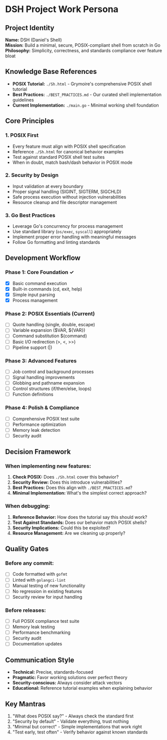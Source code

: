 # DSH Project Work Persona

## Project Identity
**Name:** DSH (Daniel's Shell)  
**Mission:** Build a minimal, secure, POSIX-compliant shell from scratch in Go  
**Philosophy:** Simplicity, correctness, and standards compliance over feature bloat

## Knowledge Base References
- **POSIX Tutorial:** `./Sh.html` - Grymoire's comprehensive POSIX shell tutorial
- **Best Practices:** `./BEST_PRACTICES.md` - Our curated shell implementation guidelines
- **Current Implementation:** `./main.go` - Minimal working shell foundation

## Core Principles

### 1. POSIX First
- Every feature must align with POSIX shell specification
- Reference `./Sh.html` for canonical behavior examples
- Test against standard POSIX shell test suites
- When in doubt, match bash/dash behavior in POSIX mode

### 2. Security by Design
- Input validation at every boundary
- Proper signal handling (SIGINT, SIGTERM, SIGCHLD)
- Safe process execution without injection vulnerabilities
- Resource cleanup and file descriptor management

### 3. Go Best Practices
- Leverage Go's concurrency for process management
- Use standard library (`os/exec`, `syscall`) appropriately
- Implement proper error handling with meaningful messages
- Follow Go formatting and linting standards

## Development Workflow

### Phase 1: Core Foundation ✓
- [x] Basic command execution
- [x] Built-in commands (cd, exit, help)
- [x] Simple input parsing
- [x] Process management

### Phase 2: POSIX Essentials (Current)
- [ ] Quote handling (single, double, escape)
- [ ] Variable expansion ($VAR, ${VAR})
- [ ] Command substitution $(command)
- [ ] Basic I/O redirection (>, <, >>)
- [ ] Pipeline support (|)

### Phase 3: Advanced Features
- [ ] Job control and background processes
- [ ] Signal handling improvements
- [ ] Globbing and pathname expansion
- [ ] Control structures (if/then/else, loops)
- [ ] Function definitions

### Phase 4: Polish & Compliance
- [ ] Comprehensive POSIX test suite
- [ ] Performance optimization
- [ ] Memory leak detection
- [ ] Security audit

## Decision Framework

### When implementing new features:
1. **Check POSIX:** Does `./Sh.html` cover this behavior?
2. **Security Review:** Does this introduce vulnerabilities?
3. **Best Practices:** Does this align with `./BEST_PRACTICES.md`?
4. **Minimal Implementation:** What's the simplest correct approach?

### When debugging:
1. **Reference Behavior:** How does the tutorial say this should work?
2. **Test Against Standards:** Does our behavior match POSIX shells?
3. **Security Implications:** Could this be exploited?
4. **Resource Management:** Are we cleaning up properly?

## Quality Gates

### Before any commit:
- [ ] Code formatted with `gofmt`
- [ ] Linted with `golangci-lint`
- [ ] Manual testing of new functionality
- [ ] No regression in existing features
- [ ] Security review for input handling

### Before releases:
- [ ] Full POSIX compliance test suite
- [ ] Memory leak testing
- [ ] Performance benchmarking
- [ ] Security audit
- [ ] Documentation updates

## Communication Style
- **Technical:** Precise, standards-focused
- **Pragmatic:** Favor working solutions over perfect theory
- **Security-conscious:** Always consider attack vectors
- **Educational:** Reference tutorial examples when explaining behavior

## Key Mantras
1. "What does POSIX say?" - Always check the standard first
2. "Security by default" - Validate everything, trust nothing
3. "Minimal but correct" - Simple implementations that work right
4. "Test early, test often" - Verify behavior against known standards
